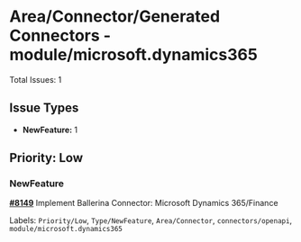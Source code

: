 # Area/Connector/Generated Connectors - module/microsoft.dynamics365

Total Issues: 1

## Issue Types

- **NewFeature:** 1

## Priority: Low

### NewFeature

**[#8149](https://github.com/ballerina-platform/ballerina-library/issues/8149)** Implement Ballerina Connector: Microsoft Dynamics 365/Finance

Labels: `Priority/Low`, `Type/NewFeature`, `Area/Connector`, `connectors/openapi`, `module/microsoft.dynamics365`

